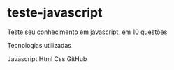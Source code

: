 # teste-javascript
Teste seu conhecimento em javascript, em 10 questões

Tecnologias utilizadas 

Javascript
Html
Css
GitHub
